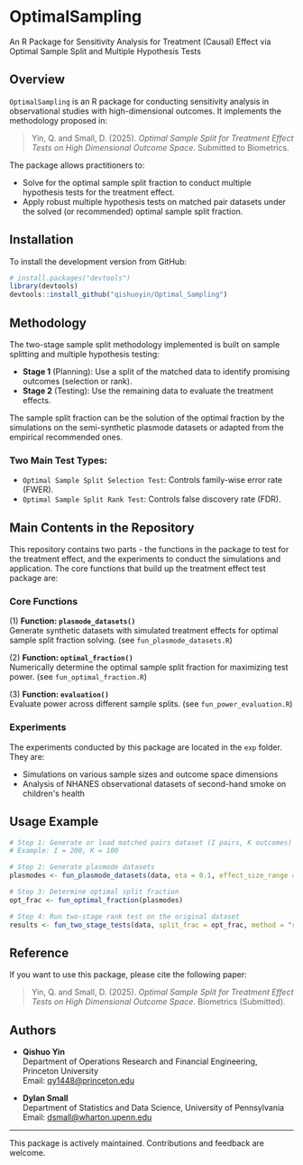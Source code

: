 # OptimalSampling

An R Package for Sensitivity Analysis for Treatment (Causal) Effect via Optimal Sample Split and Multiple Hypothesis Tests

## Overview

`OptimalSampling` is an R package for conducting sensitivity analysis in observational studies with high-dimensional outcomes. It implements the methodology proposed in:

> Yin, Q. and Small, D. (2025). *Optimal Sample Split for Treatment Effect Tests on High Dimensional Outcome Space*. Submitted to Biometrics.

The package allows practitioners to:

- Solve for the optimal sample split fraction to conduct multiple hypothesis tests for the treatment effect.
- Apply robust multiple hypothesis tests on matched pair datasets under the solved (or recommended) optimal sample split fraction. 

## Installation

To install the development version from GitHub:

```R
# install.packages("devtools")
library(devtools)
devtools::install_github("qishuoyin/Optimal_Sampling")
```

## Methodology

The two-stage sample split methodology implemented is built on sample splitting and multiple hypothesis testing:

- **Stage 1** (Planning): Use a split of the matched data to identify promising outcomes (selection or rank).
- **Stage 2** (Testing): Use the remaining data to evaluate the treatment effects.

The sample split fraction can be the solution of the optimal fraction by the simulations on the semi-synthetic plasmode datasets or adapted from the empirical recommended ones. 

### Two Main Test Types:

- `Optimal Sample Split Selection Test`: Controls family-wise error rate (FWER).
- `Optimal Sample Split Rank Test`: Controls false discovery rate (FDR).


## Main Contents in the Repository

This repository contains two parts - the functions in the package to test for the treatment effect, and the experiments to conduct the simulations and application. The core functions that build up the treatment effect test package are: 


### Core Functions

(1) **Function: `plasmode_datasets()`**  
Generate synthetic datasets with simulated treatment effects for optimal sample split fraction solving. (see `fun_plasmode_datasets.R`)

(2) **Function: `optimal_fraction()`**  
Numerically determine the optimal sample split fraction for maximizing test power. (see `fun_optimal_fraction.R`)

(3) **Function: `evaluation()`**  
Evaluate power across different sample splits. (see `fun_power_evaluation.R`)


### Experiments

The experiments conducted by this package are located in the `exp` folder. They are: 

- Simulations on various sample sizes and outcome space dimensions
- Analysis of NHANES observational datasets of second-hand smoke on children's health



## Usage Example

```R
# Step 1: Generate or load matched pairs dataset (I pairs, K outcomes)
# Example: I = 200, K = 100

# Step 2: Generate plasmode datasets
plasmodes <- fun_plasmode_datasets(data, eta = 0.1, effect_size_range = c(0.05, 0.2))

# Step 3: Determine optimal split fraction
opt_frac <- fun_optimal_fraction(plasmodes)

# Step 4: Run two-stage rank test on the original dataset
results <- fun_two_stage_tests(data, split_frac = opt_frac, method = "rank")
```


## Reference

If you want to use this package, please cite the following paper:

> Yin, Q. and Small, D. (2025). *Optimal Sample Split for Treatment Effect Tests on High Dimensional Outcome Space*. Biometrics (Submitted).

## Authors

- **Qishuo Yin**\
  Department of Operations Research and Financial Engineering, Princeton University\
  Email: [qy1448@princeton.edu](mailto\:qy1448@princeton.edu)

- **Dylan Small**\
  Department of Statistics and Data Science, University of Pennsylvania\
  Email: [dsmall@wharton.upenn.edu](mailto\:dsmall@wharton.upenn.edu)

---

This package is actively maintained. Contributions and feedback are welcome.



